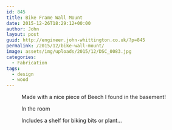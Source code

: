 ```yaml
---
id: 845
title: Bike Frame Wall Mount
date: 2015-12-26T18:29:12+00:00
author: John
layout: post
guid: http://engineer.john-whittington.co.uk/?p=845
permalink: /2015/12/bike-wall-mount/
image: assets/img/uploads/2015/12/DSC_0083.jpg
categories:
  - Fabrication
tags:
  - design
  - wood
---
```


<figure class='gallery-item'> 
<img src="/assets/img/uploads/2015/12/DSC_0076.jpg" class="attachment-medium size-medium" alt="" loading="lazy" aria-describedby="gallery-18-846" />
<figcaption class='wp-caption-text gallery-caption' id='gallery-18-846'> Made with a nice piece of Beech I found in the basement! </figcaption></figure><figure class='gallery-item'> 

<img src="/assets/img/uploads/2015/12/DSC_0085.jpg" class="attachment-medium size-medium" alt="" loading="lazy" aria-describedby="gallery-18-848" />
<figcaption class='wp-caption-text gallery-caption' id='gallery-18-848'> In the room </figcaption></figure><figure class='gallery-item'> 

<img src="/assets/img/uploads/2015/12/DSC_0083.jpg" class="attachment-medium size-medium" alt="" loading="lazy" aria-describedby="gallery-18-847" />
<figcaption class='wp-caption-text gallery-caption' id='gallery-18-847'> Includes a shelf for biking bits or plant&#8230; </figcaption></figure>
